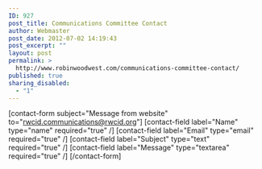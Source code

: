 ```yaml
---
ID: 927
post_title: Communications Committee Contact
author: Webmaster
post_date: 2012-07-02 14:19:43
post_excerpt: ""
layout: post
permalink: >
  http://www.robinwoodwest.com/communications-committee-contact/
published: true
sharing_disabled:
  - "1"
---
```

 [contact-form subject="Message from website" to="rwcid.communications@rwcid.org"] [contact-field label="Name" type="name" required="true" /] [contact-field label="Email" type="email" required="true" /] [contact-field label="Subject" type="text" required="true" /] [contact-field label="Message" type="textarea" required="true" /] [/contact-form]